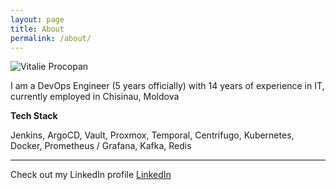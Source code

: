 ```yaml
---
layout: page
title: About
permalink: /about/
---
```

![Vitalie Procopan](https://avatars.githubusercontent.com/u/6999055?s=400&v=4 "Vitalie Procopan")

I am a DevOps Engineer (5 years officially) with 14 years of experience in IT, currently employed in Chisinau, Moldova

**Tech Stack**

Jenkins, ArgoCD, Vault, Proxmox, Temporal, Centrifugo, Kubernetes, Docker, Prometheus / Grafana, Kafka, Redis


---

Check out my LinkedIn profile [LinkedIn][linkedin]

[linkedin]: https://www.linkedin.com/in/vprocopan/
